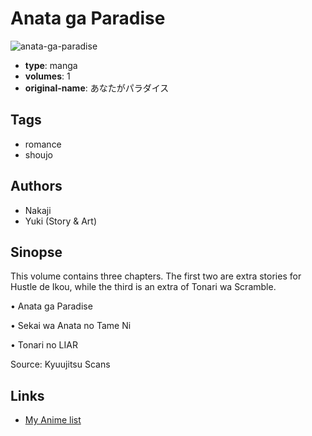 # Anata ga Paradise

![anata-ga-paradise](https://cdn.myanimelist.net/images/manga/2/28513.jpg)

-   **type**: manga
-   **volumes**: 1
-   **original-name**: あなたがパラダイス

## Tags

-   romance
-   shoujo

## Authors

-   Nakaji
-   Yuki (Story & Art)

## Sinopse

This volume contains three chapters. The first two are extra stories for Hustle de Ikou, while the third is an extra of Tonari wa Scramble.

• Anata ga Paradise

• Sekai wa Anata no Tame Ni

• Tonari no LIAR

Source: Kyuujitsu Scans

## Links

-   [My Anime list](https://myanimelist.net/manga/18621/Anata_ga_Paradise)
